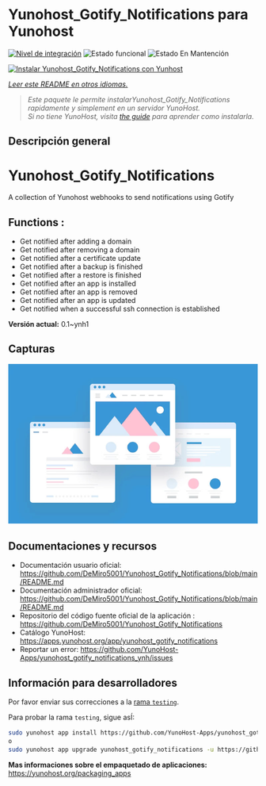 <!--
Este archivo README esta generado automaticamente<https://github.com/YunoHost/apps/tree/master/tools/readme_generator>
No se debe editar a mano.
-->

# Yunohost_Gotify_Notifications para Yunohost

[![Nivel de integración](https://apps.yunohost.org/badge/integration/yunohost_gotify_notifications)](https://ci-apps.yunohost.org/ci/apps/yunohost_gotify_notifications/)
![Estado funcional](https://apps.yunohost.org/badge/state/yunohost_gotify_notifications)
![Estado En Mantención](https://apps.yunohost.org/badge/maintained/yunohost_gotify_notifications)

[![Instalar Yunohost_Gotify_Notifications con Yunhost](https://install-app.yunohost.org/install-with-yunohost.svg)](https://install-app.yunohost.org/?app=yunohost_gotify_notifications)

*[Leer este README en otros idiomas.](./ALL_README.md)*

> *Este paquete le permite instalarYunohost_Gotify_Notifications rapidamente y simplement en un servidor YunoHost.*  
> *Si no tiene YunoHost, visita [the guide](https://yunohost.org/install) para aprender como instalarla.*

## Descripción general

# Yunohost_Gotify_Notifications
A collection of Yunohost webhooks to send notifications using Gotify

## Functions :
  * Get notified after adding a domain
  * Get notified after removing a domain
  * Get notified after a certificate update
  * Get notified after a backup is finished
  * Get notified after a restore is finished
  * Get notified after an app is installed
  * Get notified after an app is removed
  * Get notified after an app is updated
  * Get notified when a successful ssh connection is established


**Versión actual:** 0.1~ynh1

## Capturas

![Captura de Yunohost_Gotify_Notifications](./doc/screenshots/example.jpg)

## Documentaciones y recursos

- Documentación usuario oficial: <https://github.com/DeMiro5001/Yunohost_Gotify_Notifications/blob/main/README.md>
- Documentación administrador oficial: <https://github.com/DeMiro5001/Yunohost_Gotify_Notifications/blob/main/README.md>
- Repositorio del código fuente oficial de la aplicación : <https://github.com/DeMiro5001/Yunohost_Gotify_Notifications>
- Catálogo YunoHost: <https://apps.yunohost.org/app/yunohost_gotify_notifications>
- Reportar un error: <https://github.com/YunoHost-Apps/yunohost_gotify_notifications_ynh/issues>

## Información para desarrolladores

Por favor enviar sus correcciones a la [rama `testing`](https://github.com/YunoHost-Apps/yunohost_gotify_notifications_ynh/tree/testing).

Para probar la rama `testing`, sigue asÍ:

```bash
sudo yunohost app install https://github.com/YunoHost-Apps/yunohost_gotify_notifications_ynh/tree/testing --debug
o
sudo yunohost app upgrade yunohost_gotify_notifications -u https://github.com/YunoHost-Apps/yunohost_gotify_notifications_ynh/tree/testing --debug
```

**Mas informaciones sobre el empaquetado de aplicaciones:** <https://yunohost.org/packaging_apps>
